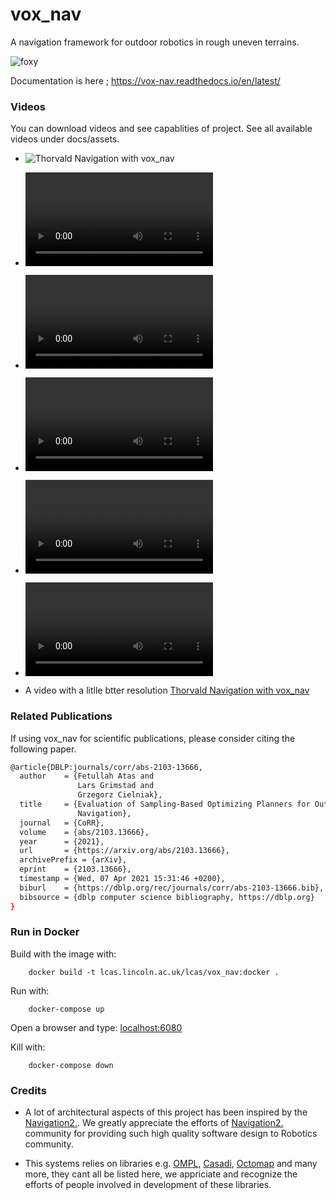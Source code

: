 # vox_nav

A navigation framework for outdoor robotics in rough uneven terrains.

![foxy](https://github.com/jediofgever/vox_nav/workflows/foxy/badge.svg)  

Documentation is here ; https://vox-nav.readthedocs.io/en/latest/
 
### Videos 

You can download videos and see capablities of project. See all available videos under docs/assets.

* ![Thorvald Navigation with vox_nav](docs/assets/real_robot_demos1.gif)
 
* ![MPC following a Trajectory](docs/assets/mpc_3.mp4)

* ![Full Navigation using Behaviour Trees](docs/assets/navigation_in_action.mp4)

* ![Full Navigation DUBINS space](docs/assets/navigation_dubins_space.mp4)

* ![Full Navigation SE3 space](docs/assets/navigation_se3_planner.mp4)

* ![Full Navigation REEDSPEEP space](docs/assets/navigation_se2_control_planner.mp4)

* A video with a litlle btter resolution [Thorvald Navigation with vox_nav](https://www.youtube.com/watch?v=LIhPUCxiOAg) 


### Related Publications

If using vox_nav for scientific publications, please consider citing the following paper.

```bash
@article{DBLP:journals/corr/abs-2103-13666,
  author    = {Fetullah Atas and
               Lars Grimstad and
               Grzegorz Cielniak},
  title     = {Evaluation of Sampling-Based Optimizing Planners for Outdoor Robot
               Navigation},
  journal   = {CoRR},
  volume    = {abs/2103.13666},
  year      = {2021},
  url       = {https://arxiv.org/abs/2103.13666},
  archivePrefix = {arXiv},
  eprint    = {2103.13666},
  timestamp = {Wed, 07 Apr 2021 15:31:46 +0200},
  biburl    = {https://dblp.org/rec/journals/corr/abs-2103-13666.bib},
  bibsource = {dblp computer science bibliography, https://dblp.org}
}
```

### Run in Docker 

Build with the image with:
```console
    docker build -t lcas.lincoln.ac.uk/lcas/vox_nav:docker .
```
Run with:
```console
    docker-compose up
```
Open a browser and type: [localhost:6080](https://localhost:6080)

Kill with:
```console
    docker-compose down
```

### Credits

* A lot of architectural aspects of this project has been inspired by the [Navigation2.](https://github.com/ros-planning/navigation2).
We greatly appreciate the efforts of [Navigation2.](https://github.com/ros-planning/navigation2) community for providing such high quality software design to Robotics community.

* This systems relies on libraries e.g. [OMPL](https://github.com/ompl/ompl), [Casadi](https://github.com/casadi/casadi), [Octomap](https://github.com/OctoMap/octomap)
  and many more, they cant all be listed here, we appriciate and recognize the efforts of people involved in development of these libraries.
